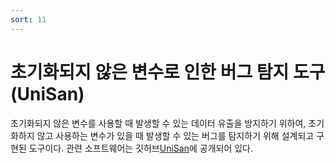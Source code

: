 ```yaml
---
sort: 11
---
```


# 초기화되지 않은 변수로 인한 버그 탐지 도구(UniSan)

초기화되지 않은 변수를 사용할 때 발생할 수 있는 데이터 유출을 방지하기 위하여, 초기화하지 않고 사용하는 변수가 있을 때 발생할 수 있는 버그를 탐지하기 위해 설계되고 구현된 도구이다. 관련 소프트웨어는 깃허브[UniSan]( https://github.com/oslab-swrc/unisan)에 공개되어 있다.
